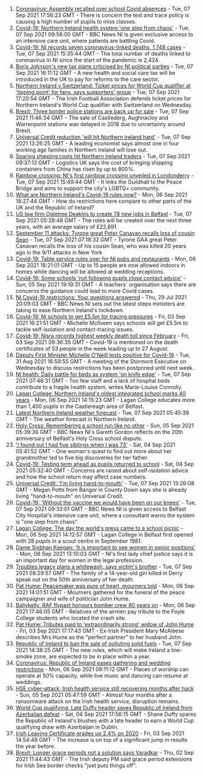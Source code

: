 1. [Coronavirus: Assembly recalled over school Covid absences](https://www.bbc.co.uk/news/uk-northern-ireland-58472316?at_medium=RSS&at_campaign=KARANGA) - Tue, 07 Sep 2021 17:56:23 GMT - There is concern the test and trace policy is causing a high number of pupils to miss classes.
2. [Covid-19: Northern Ireland health system 'one step from chaos'](https://www.bbc.co.uk/news/uk-northern-ireland-58465147?at_medium=RSS&at_campaign=KARANGA) - Tue, 07 Sep 2021 09:56:00 GMT - BBC News NI is given exclusive access to an intensive care unit, where patients are battling Covid.
3. [Covid-19: NI records seven coronavirus-linked deaths, 1,748 cases](https://www.bbc.co.uk/news/uk-northern-ireland-58476033?at_medium=RSS&at_campaign=KARANGA) - Tue, 07 Sep 2021 15:35:44 GMT - The total number of deaths linked to coronavirus in NI since the start of the pandemic is 2,424.
4. [Boris Johnson's new tax plans criticised by NI political parties](https://www.bbc.co.uk/news/uk-northern-ireland-58476029?at_medium=RSS&at_campaign=KARANGA) - Tue, 07 Sep 2021 16:11:12 GMT - A new health and social care tax will be introduced in the UK to pay for reforms to the care sector.
5. [Northern Ireland v Switzerland: Ticket prices for World Cup qualifier at 'tipping point' for fans, says supporters' group](https://www.bbc.co.uk/sport/football/58458096?at_medium=RSS&at_campaign=KARANGA) - Tue, 07 Sep 2021 17:20:54 GMT - The Irish Football Association defends ticket prices for Northern Ireland's World Cup qualifier with Switzerland on Wednesday.
6. [Brexit: Three border police stations are back up for sale](https://www.bbc.co.uk/news/uk-northern-ireland-58474574?at_medium=RSS&at_campaign=KARANGA) - Tue, 07 Sep 2021 11:46:34 GMT - The sale of Castlederg, Aughnacloy and Warrenpoint stations was delayed in 2018 due to uncertainty around Brexit.
7. [Universal Credit reduction 'will hit Northern Ireland hard'](https://www.bbc.co.uk/news/uk-northern-ireland-58475377?at_medium=RSS&at_campaign=KARANGA) - Tue, 07 Sep 2021 13:26:25 GMT - A leading economist says almost one in four working age families in Northern Ireland will lose out.
8. [Soaring shipping costs hit Northern Ireland traders](https://www.bbc.co.uk/news/uk-northern-ireland-58474305?at_medium=RSS&at_campaign=KARANGA) - Tue, 07 Sep 2021 09:37:13 GMT - Logistics UK says the cost of bringing shipping containers from China has risen by up to 800%.
9. [Rainbow crossing: NI's first rainbow crossing unveiled in Londonderry](https://www.bbc.co.uk/news/uk-northern-ireland-foyle-west-58480610?at_medium=RSS&at_campaign=KARANGA) - Tue, 07 Sep 2021 15:49:44 GMT - It links the Guildhall to the Peace Bridge and aims to support the city's LGBTQ+ community.
10. [What are Northern Ireland's Covid-19 rules now?](https://www.bbc.co.uk/news/uk-northern-ireland-58175159?at_medium=RSS&at_campaign=KARANGA) - Mon, 06 Sep 2021 18:27:44 GMT - How do restrictions here compare to other parts of the UK and the Republic of Ireland?
11. [US law firm Ogletree Deakins to create 78 new jobs in Belfast](https://www.bbc.co.uk/news/uk-northern-ireland-58461992?at_medium=RSS&at_campaign=KARANGA) - Tue, 07 Sep 2021 05:28:48 GMT - The roles will be created over the next three years, with an average salary of £22,891.
12. [September 11 attacks: Tyrone great Peter Canavan recalls loss of cousin Sean](https://www.bbc.co.uk/sport/gaelic-games/58458201?at_medium=RSS&at_campaign=KARANGA) - Tue, 07 Sep 2021 07:18:32 GMT - Tyrone GAA great Peter Canavan recalls the loss of his cousin Sean, who was killed 20 years ago in the 9/11 attacks in New York
13. [Covid-19: Table service rules over for NI pubs and restaurants](https://www.bbc.co.uk/news/uk-northern-ireland-58458086?at_medium=RSS&at_campaign=KARANGA) - Mon, 06 Sep 2021 18:21:01 GMT - Up to 15 people are now allowed indoors in homes while dancing will be allowed at wedding receptions.
14. [Covid-19: Some schools 'not following pupils close contact advice'](https://www.bbc.co.uk/news/uk-northern-ireland-58457095?at_medium=RSS&at_campaign=KARANGA) - Sun, 05 Sep 2021 19:19:31 GMT - A teachers' organisation says there are concerns the guidance could lead to more Covid cases.
15. [NI Covid-19 restrictions: Your questions answered](https://www.bbc.co.uk/news/uk-northern-ireland-54117810?at_medium=RSS&at_campaign=KARANGA) - Thu, 29 Jul 2021 20:09:03 GMT - BBC News NI sets out the latest steps ministers are taking to ease Northern Ireland's lockdown.
16. [Covid-19: NI schools to get £5.5m for tracing pressures](https://www.bbc.co.uk/news/uk-northern-ireland-58440326?at_medium=RSS&at_campaign=KARANGA) - Fri, 03 Sep 2021 16:21:51 GMT - Michelle McIlveen says schools will get £5.5m to tackle self-isolation and contact-tracing issues.
17. [Covid-19: Nisra records highest weekly death toll since February](https://www.bbc.co.uk/news/uk-northern-ireland-58431986?at_medium=RSS&at_campaign=KARANGA) - Fri, 03 Sep 2021 09:36:35 GMT - Covid-19 is mentioned on the death certificates of 53 people in the week leading up to 27 August.
18. [Deputy First Minister Michelle O'Neill tests positive for Covid-19](https://www.bbc.co.uk/news/uk-northern-ireland-58393886?at_medium=RSS&at_campaign=KARANGA) - Tue, 31 Aug 2021 16:59:55 GMT - A meeting of the Stormont Executive on Wednesday to discuss restrictions has been postponed until next week.
19. [NI health: Daily battle for beds as system 'on knife edge'](https://www.bbc.co.uk/news/uk-northern-ireland-58466697?at_medium=RSS&at_campaign=KARANGA) - Tue, 07 Sep 2021 07:48:31 GMT - Too few staff and a lack of hospital beds contribute to a fragile health system, writes Marie-Louise Connolly.
20. [Lagan College: Northern Ireland's oldest integrated school marks 40 years](https://www.bbc.co.uk/news/uk-northern-ireland-58457098?at_medium=RSS&at_campaign=KARANGA) - Mon, 06 Sep 2021 14:15:23 GMT - Lagan College educates more than 1,400 pupils in the Castlereagh area of Belfast.
21. [Latest Northern Ireland weather forecast](https://www.bbc.co.uk/news/uk-northern-ireland-26018439?at_medium=RSS&at_campaign=KARANGA) - Tue, 07 Sep 2021 05:45:39 GMT - The weather forecast in Northern Ireland.
22. [Holy Cross: Remembering a school run like no other](https://www.bbc.co.uk/news/uk-northern-ireland-58437288?at_medium=RSS&at_campaign=KARANGA) - Sun, 05 Sep 2021 05:39:36 GMT - BBC News NI's Gareth Gordon reflects on the 20th anniversary of Belfast's Holy Cross school dispute.
23. ['I found out I had five siblings when I was 73'](https://www.bbc.co.uk/news/uk-northern-ireland-58412942?at_medium=RSS&at_campaign=KARANGA) - Sat, 04 Sep 2021 05:41:52 GMT - One woman's quest to find out more about her grandmother led to five big discoveries for her father.
24. [Covid-19: Testing term ahead as pupils returned to school](https://www.bbc.co.uk/news/uk-northern-ireland-58439447?at_medium=RSS&at_campaign=KARANGA) - Sat, 04 Sep 2021 05:32:40 GMT - Concerns are raised about self-isolation advice and how the school return may affect case numbers.
25. [Universal Credit: 'I'm living hand-to-mouth'](https://www.bbc.co.uk/news/uk-northern-ireland-58478878?at_medium=RSS&at_campaign=KARANGA) - Tue, 07 Sep 2021 13:26:08 GMT - Megan Potts from Bangor in County Down says she is already living "hand-to-mouth" on Universal Credit.
26. [Covid-19: 'Without the vaccine we would have been on our knees'](https://www.bbc.co.uk/news/uk-northern-ireland-58475238?at_medium=RSS&at_campaign=KARANGA) - Tue, 07 Sep 2021 09:33:01 GMT - BBC News NI is given access to Belfast City Hospital's intensive care unit, where a consultant warns the system is "one step from chaos".
27. [Lagan College: The day the world's press came to a school picnic](https://www.bbc.co.uk/news/uk-northern-ireland-58466618?at_medium=RSS&at_campaign=KARANGA) - Mon, 06 Sep 2021 14:12:57 GMT - Lagan College in Belfast first opened with 28 pupils in a scout centre in September 1981.
28. [Dame Siobhan Keegan: 'It is important to see women in senior positions'](https://www.bbc.co.uk/news/uk-northern-ireland-58465832?at_medium=RSS&at_campaign=KARANGA) - Mon, 06 Sep 2021 13:10:03 GMT - NI's first lady chief justice says it is an important day for women in the legal profession.
29. [Troubles legacy plans a whitewash, says victim's brother](https://www.bbc.co.uk/news/uk-northern-ireland-foyle-west-58467776?at_medium=RSS&at_campaign=KARANGA) - Tue, 07 Sep 2021 08:29:57 GMT - The family of a 14-year-old girl killed in Derry speak out on the 50th anniversary of her death.
30. [Pat Hume: Peacemaker was pure of heart, mourners told](https://www.bbc.co.uk/news/uk-northern-ireland-58457093?at_medium=RSS&at_campaign=KARANGA) - Mon, 06 Sep 2021 14:01:51 GMT - Mourners gathered for the funeral of the peace campaigner and wife of politician John Hume.
31. [Ballykelly: RAF flypast honours bomber crew 80 years on](https://www.bbc.co.uk/news/uk-northern-ireland-foyle-west-58467772?at_medium=RSS&at_campaign=KARANGA) - Mon, 06 Sep 2021 17:46:05 GMT - Relatives of the airmen pay tribute to the Foyle College students who located the crash site.
32. [Pat Hume: Tributes paid to 'extraordinarily strong' widow of John Hume](https://www.bbc.co.uk/news/uk-northern-ireland-58431982?at_medium=RSS&at_campaign=KARANGA) - Fri, 03 Sep 2021 17:17:43 GMT - Ex-Irish President Mary McAleese describes Mrs Hume as the "perfect partner" to her husband John.
33. [Republic of Ireland to ban the sale of polluting solid fuels](https://www.bbc.co.uk/news/world-europe-58478718?at_medium=RSS&at_campaign=KARANGA) - Tue, 07 Sep 2021 14:38:25 GMT - The new rules, which will make Ireland a low-smoke zone, are expected to be in place within a year.
34. [Coronavirus: Republic of Ireland eases gathering and wedding restrictions](https://www.bbc.co.uk/news/world-europe-58460563?at_medium=RSS&at_campaign=KARANGA) - Mon, 06 Sep 2021 09:11:12 GMT - Places of worship can operate at 50% capacity, while live music and dancing can resume at weddings.
35. [HSE cyber-attack: Irish health service still recovering months after hack](https://www.bbc.co.uk/news/world-europe-58413448?at_medium=RSS&at_campaign=KARANGA) - Sun, 05 Sep 2021 05:47:59 GMT - Almost four months after a ransomware attack on the Irish health service, disruption remains.
36. [World Cup qualifying: Late Duffy header saves Republic of Ireland from Azerbaijan defeat](https://www.bbc.co.uk/sport/football/58434755?at_medium=RSS&at_campaign=KARANGA) - Sat, 04 Sep 2021 17:56:15 GMT - Shane Duffy spares the Republic of Ireland's blushes with a late header to earn a World Cup qualifying draw with Azerbaijan in Dublin.
37. [Irish Leaving Certificate grades up 2.4% on 2020](https://www.bbc.co.uk/news/world-europe-58439517?at_medium=RSS&at_campaign=KARANGA) - Fri, 03 Sep 2021 14:54:48 GMT - The increase is on top of a significant jump in results the year before.
38. [Brexit: Longer grace periods not a solution says Varadkar](https://www.bbc.co.uk/news/uk-northern-ireland-58422191?at_medium=RSS&at_campaign=KARANGA) - Thu, 02 Sep 2021 11:44:43 GMT - The Irish deputy PM said grace period extensions for Irish Sea border checks "just puts things off".
